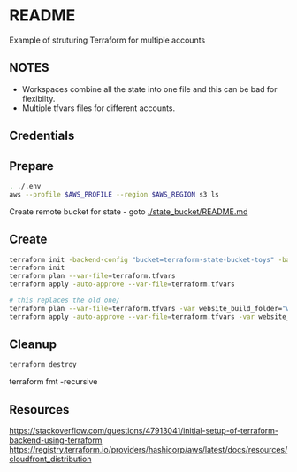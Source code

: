 # README

Example of struturing Terraform for multiple accounts

## NOTES

* Workspaces combine all the state into one file and this can be bad for flexibilty.  
* Multiple tfvars files for different accounts. 

## Credentials


## Prepare

```sh
. ./.env
aws --profile $AWS_PROFILE --region $AWS_REGION s3 ls
```

Create remote bucket for state - goto [./state_bucket/README.md](./state_bucket/README.md)  

## Create

```sh
terraform init -backend-config "bucket=terraform-state-bucket-toys" -backend-config "dynamodb_table=terraform-state-table-toys" -backend-config "region=eu-west-1" 
terraform init
terraform plan --var-file=terraform.tfvars 
terraform apply -auto-approve --var-file=terraform.tfvars 

# this replaces the old one/
terraform plan --var-file=terraform.tfvars -var website_build_folder="website_v2" 
terraform apply -auto-approve --var-file=terraform.tfvars -var website_build_folder="website_v2" 

```


## Cleanup

```sh
terraform destroy
```


terraform fmt -recursive     

## Resources 
https://stackoverflow.com/questions/47913041/initial-setup-of-terraform-backend-using-terraform
https://registry.terraform.io/providers/hashicorp/aws/latest/docs/resources/cloudfront_distribution